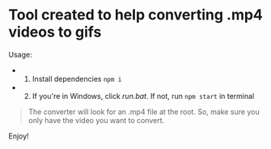 # Tool created to help converting .mp4 videos to gifs

Usage:
* 1. Install dependencies
  ``` npm i ```
* 2. If you're in Windows, click *run.bat*. If not, run ``` npm start ``` in terminal

> The converter will look for an .mp4 file at the root. So, make sure you only have the video you want to convert. 

Enjoy!
